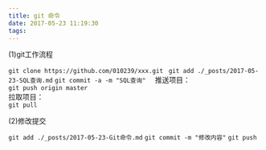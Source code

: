 ```yaml
---
title: git 命令
date: 2017-05-23 11:19:30
tags:
---
```

  (1)git工作流程  

  `git clone https://github.com/010239/xxx.git `
  `git add ./_posts/2017-05-23-SQL查询.md`
  `git commit -a -m "SQL查询"  ` 
  推送项目：  
  `git push origin master`  
  拉取项目：  
  `git pull`  

  (2)修改提交  
  
  `git add ./_posts/2017-05-23-Git命令.md`
  `git commit -m "修改内容"`
  `git push ` 
